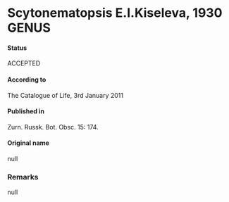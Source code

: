 # Scytonematopsis E.I.Kiseleva, 1930 GENUS

#### Status
ACCEPTED

#### According to
The Catalogue of Life, 3rd January 2011

#### Published in
Zurn. Russk. Bot. Obsc. 15: 174.

#### Original name
null

### Remarks
null